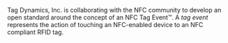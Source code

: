 Tag Dynamics, Inc. is collaborating with the NFC community to develop an open standard around the concept of an NFC Tag Event™. A _tag event_ represents the action of touching an NFC-enabled device to an NFC compliant RFID tag.